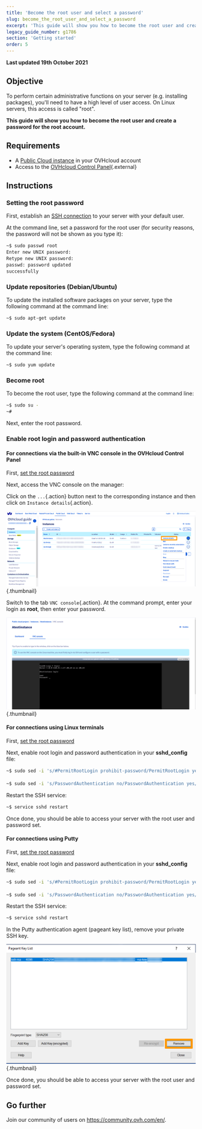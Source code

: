 ```yaml
---
title: 'Become the root user and select a password'
slug: become_the_root_user_and_select_a_password
excerpt: 'This guide will show you how to become the root user and create a password for the root account'
legacy_guide_number: g1786
section: 'Getting started'
order: 5
---
```


**Last updated 19th October 2021**

## Objective

To perform certain administrative functions on your server (e.g. installing packages), you'll need to have a high level of user access. On Linux servers, this access is called "root".

**This guide will show you how to become the root user and create a password for the root account.**

## Requirements

- A [Public Cloud instance](https://docs.ovh.com/au/en/public-cloud/public-cloud-first-steps/#step-3-creating-an-instance) in your OVHcloud account
- Access to the [OVHcloud Control Panel](https://ca.ovh.com/auth/?action=gotomanager&from=https://www.ovh.com.au/&ovhSubsidiary=au){.external}

## Instructions

### Setting the root password <a name="settingtherootpassword"></a>

First, establish an [SSH connection](https://docs.ovh.com/au/en/public-cloud/public-cloud-first-steps/#step-4-connecting-to-your-instance) to your server with your default user.

At the command line, set a password for the root user (for security reasons, the password will not be shown as you type it):

```bash
~$ sudo passwd root
Enter new UNIX password:
Retype new UNIX password:
passwd: password updated 
successfully
```

### Update repositories (Debian/Ubuntu)

To update the installed software packages on your server, type the following command at the command line:

```bash
~$ sudo apt-get update
```

### Update the system (CentOS/Fedora)

To update your server's operating system, type the following command at the command line:

```bash
~$ sudo yum update
```

### Become root

To become the root user, type the following command at the command line:

```bash
~$ sudo su -
~#
```

Next, enter the root password.


### Enable root login and password authentication

#### For connections via the built-in VNC console in the OVHcloud Control Panel

First, [set the root password](#settingtherootpassword)

Next, access the VNC console on the manager:

Click on the `...`{.action} button next to the corresponding instance and then click on `Instance details`{.action}. 

![acces instance](images/instancedetails.png){.thumbnail}

Switch to the tab `VNC console`{.action}. At the command prompt, enter your login as **root**, then enter your password.

![vnc](images/vnc.png){.thumbnail} 

#### For connections using Linux terminals

First, [set the root password](#settingtherootpassword)

Next, enable root login and password authentication in your **sshd_config** file:

```bash
~$ sudo sed -i 's/#PermitRootLogin prohibit-password/PermitRootLogin yes/g' /etc/ssh/sshd_config

~$ sudo sed -i 's/PasswordAuthentication no/PasswordAuthentication yes/g' /etc/ssh/sshd_config
```

Restart the SSH service:

```bash
~$ service sshd restart
```

Once done, you should be able to access your server with the root user and password set.

#### For connections using Putty

First, [set the root password](#settingtherootpassword)

Next, enable root login and password authentication in your **sshd_config** file:

```bash
~$ sudo sed -i 's/#PermitRootLogin prohibit-password/PermitRootLogin yes/g' /etc/ssh/sshd_config

~$ sudo sed -i 's/PasswordAuthentication no/PasswordAuthentication yes/g' /etc/ssh/sshd_config
```

Restart the SSH service:

```bash
~$ service sshd restart
```

In the Putty authentication agent (pageant key list), remove your private SSH key.

![Remove private key](images/pageantkeylist.png){.thumbnail}

Once done, you should be able to access your server with the root user and password set.

## Go further

Join our community of users on <https://community.ovh.com/en/>.